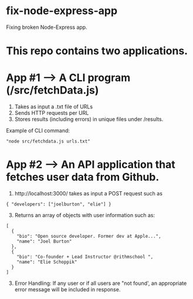 # fix-node-express-app
Fixing broken Node-Express app.

# This repo contains two applications.

# App #1 --> A CLI program (/src/fetchData.js)
  1. Takes as input a .txt file of URLs
  2. Sends HTTP requests per URL
  3. Stores results (including errors) in unique files under /results.

  Example of CLI command: 
  ```
  "node src/fetchdata.js urls.txt"
  ```

# App #2 --> An API application that fetches user data from Github.
  1. http://localhost:3000/ takes as input a POST request such as
  ```
  { "developers": ["joelburton", "elie"] }
  ```
  3. Returns an array of objects with user information such as:
  ```
  [
    {
      "bio": "Open source developer. Former dev at Apple...",
      "name": "Joel Burton"
    },
    {
      "bio": "Co-founder + Lead Instructor @rithmschool ",
      "name": "Elie Schoppik"
    }
  ]
  ```
  3. Error Handling: If any user or if all users are "not found', an appropriate error message will be included in response. 
